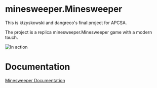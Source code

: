# minesweeper.Minesweeper
This is ktzyskowski and dangreco's final project for APCSA.

The project is a replica minesweeper.Minesweeper game with a modern touch.

![In action](https://raw.githubusercontent.com/ktzyskowski/minesweeper/master/info/screencap.gif)


# Documentation

[Minesweeper Documentation](https://minesweeperdoc.000webhostapp.com/)
